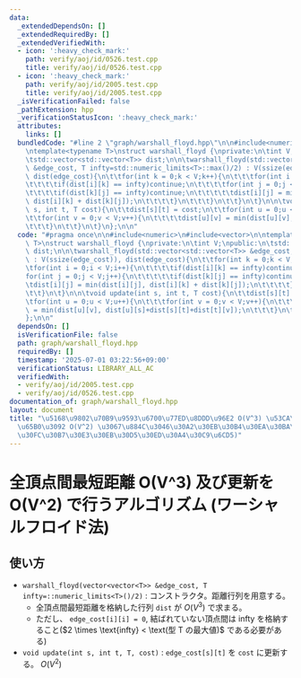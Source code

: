 ```yaml
---
data:
  _extendedDependsOn: []
  _extendedRequiredBy: []
  _extendedVerifiedWith:
  - icon: ':heavy_check_mark:'
    path: verify/aoj/id/0526.test.cpp
    title: verify/aoj/id/0526.test.cpp
  - icon: ':heavy_check_mark:'
    path: verify/aoj/id/2005.test.cpp
    title: verify/aoj/id/2005.test.cpp
  _isVerificationFailed: false
  _pathExtension: hpp
  _verificationStatusIcon: ':heavy_check_mark:'
  attributes:
    links: []
  bundledCode: "#line 2 \"graph/warshall_floyd.hpp\"\n\n#include<numeric>\n#include<vector>\n\
    \ntemplate<typename T>\nstruct warshall_floyd {\nprivate:\n\tint V;\npublic:\n\
    \tstd::vector<std::vector<T>> dist;\n\n\twarshall_floyd(std::vector<std::vector<T>>\
    \ &edge_cost, T infty=std::numeric_limits<T>::max()/2) : V(ssize(edge_cost)),\
    \ dist(edge_cost){\n\t\tfor(int k = 0;k < V;k++){\n\t\t\tfor(int i = 0;i < V;i++){\n\
    \t\t\t\tif(dist[i][k] == infty)continue;\n\t\t\t\tfor(int j = 0;j < V;j++){\n\t\
    \t\t\t\tif(dist[k][j] == infty)continue;\n\t\t\t\t\tdist[i][j] = min(dist[i][j],\
    \ dist[i][k] + dist[k][j]);\n\t\t\t\t}\n\t\t\t}\n\t\t}\n\t}\n\n\tvoid update(int\
    \ s, int t, T cost){\n\t\tdist[s][t] = cost;\n\t\tfor(int u = 0;u < V;u++){\n\t\
    \t\tfor(int v = 0;v < V;v++){\n\t\t\t\tdist[u][v] = min(dist[u][v], dist[u][s]+dist[s][t]+dist[t][v]);\n\
    \t\t\t}\n\t\t}\n\t}\n};\n\n"
  code: "#pragma once\n\n#include<numeric>\n#include<vector>\n\ntemplate<typename\
    \ T>\nstruct warshall_floyd {\nprivate:\n\tint V;\npublic:\n\tstd::vector<std::vector<T>>\
    \ dist;\n\n\twarshall_floyd(std::vector<std::vector<T>> &edge_cost, T infty=std::numeric_limits<T>::max()/2)\
    \ : V(ssize(edge_cost)), dist(edge_cost){\n\t\tfor(int k = 0;k < V;k++){\n\t\t\
    \tfor(int i = 0;i < V;i++){\n\t\t\t\tif(dist[i][k] == infty)continue;\n\t\t\t\t\
    for(int j = 0;j < V;j++){\n\t\t\t\t\tif(dist[k][j] == infty)continue;\n\t\t\t\t\
    \tdist[i][j] = min(dist[i][j], dist[i][k] + dist[k][j]);\n\t\t\t\t}\n\t\t\t}\n\
    \t\t}\n\t}\n\n\tvoid update(int s, int t, T cost){\n\t\tdist[s][t] = cost;\n\t\
    \tfor(int u = 0;u < V;u++){\n\t\t\tfor(int v = 0;v < V;v++){\n\t\t\t\tdist[u][v]\
    \ = min(dist[u][v], dist[u][s]+dist[s][t]+dist[t][v]);\n\t\t\t}\n\t\t}\n\t}\n\
    };\n\n"
  dependsOn: []
  isVerificationFile: false
  path: graph/warshall_floyd.hpp
  requiredBy: []
  timestamp: '2025-07-01 03:22:56+09:00'
  verificationStatus: LIBRARY_ALL_AC
  verifiedWith:
  - verify/aoj/id/2005.test.cpp
  - verify/aoj/id/0526.test.cpp
documentation_of: graph/warshall_floyd.hpp
layout: document
title: "\u5168\u9802\u70B9\u9593\u6700\u77ED\u8DDD\u96E2 O(V^3) \u53CA\u3073\u66F4\
  \u65B0\u3092 O(V^2) \u3067\u884C\u3046\u30A2\u30EB\u30B4\u30EA\u30BA\u30E0 (\u30EF\
  \u30FC\u30B7\u30E3\u30EB\u30D5\u30ED\u30A4\u30C9\u6CD5)"
---
```


# 全頂点間最短距離 O(V^3) 及び更新を O(V^2) で行うアルゴリズム (ワーシャルフロイド法)

## 使い方

- ``warshall_floyd(vector<vector<T>> &edge_cost, T infty=::numeric_limits<T>()/2)`` : コンストラクタ。距離行列を用意する。
  - 全頂点間最短距離を格納した行列 ``dist`` が $O(V^3)$ で求まる。
  - ただし、 ``edge_cost[i][i] = 0``, 結ばれていない頂点間は $\text{infty}$ を格納すること($2 \times \text{infty} < \text(型 T の最大値)$ である必要がある)
- ``void update(int s, int t, T, cost)`` : ``edge_cost[s][t]`` を ``cost`` に更新する。 $O(V^2)$
